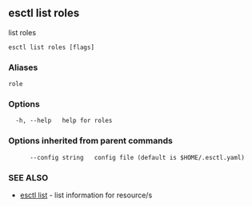 ## esctl list roles

list roles

```
esctl list roles [flags]
```

### Aliases

```
role
```

### Options

```
  -h, --help   help for roles
```

### Options inherited from parent commands

```
      --config string   config file (default is $HOME/.esctl.yaml)
```

### SEE ALSO

* [esctl list](esctl_list.md)	 - list information for resource/s

